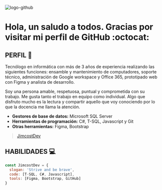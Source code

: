 ![logo-github](https://user-images.githubusercontent.com/53100460/88737085-7e73a480-d0fe-11ea-88de-5f60e76f717c.png)

# Hola, un saludo a todos. Gracias por visitar mi perfil de GitHub :octocat:
 

## PERFIL :necktie:
Tecnólogo en informática con más de 3 años de experiencia
realizando las siguientes funciones: ensamble y mantenimiento de
computadores, soporte técnico, administración de Google
workspace y Office 365, prototipado web con Figma y analista de
desarrollo.

Soy una persona amable, respetuosa, puntual y comprometida con
su trabajo. Me gusta tanto el trabajo en equipo como individual.
Algo que disfruto mucho es la lectura y compartir aquello que voy
conociendo por lo que la docencia me llama la atención.

* **Gestores de base de datos:**  Microsoft SQL Server
* **Herramientas de programación:** C#, T-SQL, Javascript y Git
* **Otras herramientas:** Figma, Bootstrap

> <a href="http://www.jimcostdev.com/" target="_blank"> JimcostDev </a>


## HABILIDADES :computer:
```javascript
const JimcostDev = {
  slogan: 'Strive and be brave',
  code: [T-SQL, C#, Javascript],
  tools: [Figma, Bootstrap, GitHub]
}
```

